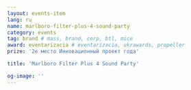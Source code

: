 ```yaml
---
layout: events-item
lang: ru
name: marlboro-filter-plus-4-sound-party
category: events
tag: brand # mass, brand, corp, btl, mice
award: eventarizacia # eventarizacia, ukrawards, propeller
prize: '2е место Инновационный проект года'

title: 'Marlboro Filter Plus 4 Sound Party'

og-image: ''
---
```

